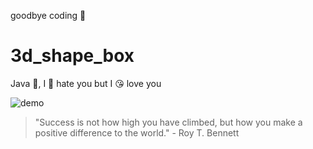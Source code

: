 goodbye coding 👋
# 3d_shape_box

Java 💩, I 🤬 hate you but I 😘 love you

![demo](./docs/demo.gif)


<!-- INSPIRATIONAL_QUOTE_START -->
> "Success is not how high you have climbed, but how you make a positive difference to the world." - Roy T. Bennett
<!-- INSPIRATIONAL_QUOTE_END -->
